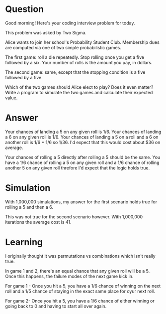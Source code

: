 # Question
Good morning! Here's your coding interview problem for today.

This problem was asked by Two Sigma.

Alice wants to join her school's Probability Student Club. Membership dues are computed via one of two simple probabilistic games.

The first game: roll a die repeatedly. Stop rolling once you get a five followed by a six. Your number of rolls is the amount you pay, in dollars.

The second game: same, except that the stopping condition is a five followed by a five.

Which of the two games should Alice elect to play? Does it even matter? Write a program to simulate the two games and calculate their expected value.

# Answer
Your chances of landing a 5 on any given roll is 1/6. Your chances of landing a 6 on any given roll is 1/6. Your chances of landing a 5 on a roll and a 6 on another roll is 1/6 * 1/6 so 1/36.  I'd expect that this would cost about $36 on average.

Your chances of rolling a 5 directly after rolling a 5 should be the same.  You have a 1/6 chance of rolling a 5 on any given roll and a 1/6 chance of rolling another 5 on any given roll threfore I'd expect that the logic holds true.

# Simulation
With 1,000,000 simulations, my answer for the first scenario holds true for rolling a 5 and then a 6.

This was not true for the second scenario however.  With 1,000,000 iterations the average cost is 41.

# Learning
I originally thought it was permutations vs combinations which isn't really true.

In game 1 and 2, there's an equal chance that any given roll will be a 5. Once this happens, the failure modes of the next game kick in.

For game 1 - Once you hit a 5, you have a 1/6 chance of winning on the next roll and a 1/5 chance of staying in the exact same place for oyur next roll.

For game 2- Once you hit a 5, you have a 1/6 chance of either winning or going back to 0 and having to start all over again.